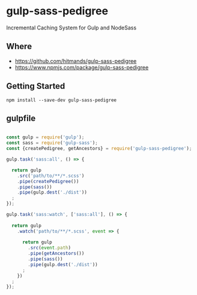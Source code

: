# gulp-sass-pedigree
Incremental Caching System for Gulp and NodeSass

## Where
 - https://github.com/hitmands/gulp-sass-pedigree
 - https://www.npmjs.com/package/gulp-sass-pedigree

## Getting Started
`npm install --save-dev gulp-sass-pedigree`

## gulpfile
```javascript

const gulp = require('gulp');
const sass = require('gulp-sass');
const {createPedigree, getAncestors} = require('gulp-sass-pedigree');

gulp.task('sass:all', () => {

  return gulp
    .src('path/to/**/*.scss')
    .pipe(createPedigree())
    .pipe(sass())
    .pipe(gulp.dest('./dist'))
  ;
});

gulp.task('sass:watch', ['sass:all'], () => {
  
  return gulp
    .watch('path/to/**/*.scss', event => {
      
      return gulp
        .src(event.path)
        .pipe(getAncestors())    
        .pipe(sass())
        .pipe(gulp.dest('./dist'))
      ;
    })
  ;
});

```
